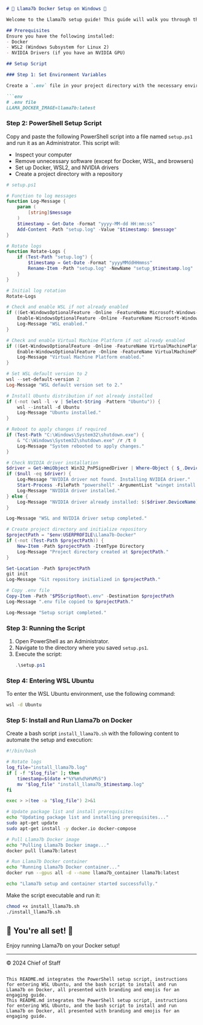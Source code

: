 ```md
# 🎉 Llama7b Docker Setup on Windows 🎉

Welcome to the Llama7b setup guide! This guide will walk you through the process of setting up a Docker environment on an old laptop or PC running Windows, tailored for running Llama7b. 

## Prerequisites
Ensure you have the following installed:
- Docker
- WSL2 (Windows Subsystem for Linux 2)
- NVIDIA Drivers (if you have an NVIDIA GPU)

## Setup Script

### Step 1: Set Environment Variables

Create a `.env` file in your project directory with the necessary environment variables:

```env
# .env file
LLAMA_DOCKER_IMAGE=llama7b:latest
```

### Step 2: PowerShell Setup Script

Copy and paste the following PowerShell script into a file named `setup.ps1` and run it as an Administrator. This script will:
- Inspect your computer
- Remove unnecessary software (except for Docker, WSL, and browsers)
- Set up Docker, WSL2, and NVIDIA drivers
- Create a project directory with a repository

```powershell
# setup.ps1

# Function to log messages
function Log-Message {
    param (
        [string]$message
    )
    $timestamp = Get-Date -Format "yyyy-MM-dd HH:mm:ss"
    Add-Content -Path "setup.log" -Value "$timestamp: $message"
}

# Rotate logs
function Rotate-Logs {
    if (Test-Path "setup.log") {
        $timestamp = Get-Date -Format "yyyyMMddHHmmss"
        Rename-Item -Path "setup.log" -NewName "setup_$timestamp.log"
    }
}

# Initial log rotation
Rotate-Logs

# Check and enable WSL if not already enabled
if ((Get-WindowsOptionalFeature -Online -FeatureName Microsoft-Windows-Subsystem-Linux).State -ne "Enabled") {
    Enable-WindowsOptionalFeature -Online -FeatureName Microsoft-Windows-Subsystem-Linux -NoRestart
    Log-Message "WSL enabled."
}

# Check and enable Virtual Machine Platform if not already enabled
if ((Get-WindowsOptionalFeature -Online -FeatureName VirtualMachinePlatform).State -ne "Enabled") {
    Enable-WindowsOptionalFeature -Online -FeatureName VirtualMachinePlatform -NoRestart
    Log-Message "Virtual Machine Platform enabled."
}

# Set WSL default version to 2
wsl --set-default-version 2
Log-Message "WSL default version set to 2."

# Install Ubuntu distribution if not already installed
if (-not (wsl -l -v | Select-String -Pattern "Ubuntu")) {
    wsl --install -d Ubuntu
    Log-Message "Ubuntu installed."
}

# Reboot to apply changes if required
if (Test-Path "C:\Windows\System32\shutdown.exe") {
    & "C:\Windows\System32\shutdown.exe" /r /t 0
    Log-Message "System rebooted to apply changes."
}

# Check NVIDIA driver installation
$driver = Get-WmiObject Win32_PnPSignedDriver | Where-Object { $_.DeviceClass -eq 'Display' -and $_.DeviceName -like '*NVIDIA*' }
if ($null -eq $driver) {
    Log-Message "NVIDIA driver not found. Installing NVIDIA driver."
    Start-Process -FilePath "powershell" -ArgumentList "winget install --id NVIDIA.NVIDIAControlPanel" -Wait
    Log-Message "NVIDIA driver installed."
} else {
    Log-Message "NVIDIA driver already installed: $($driver.DeviceName)"
}

Log-Message "WSL and NVIDIA driver setup completed."

# Create project directory and initialize repository
$projectPath = "$env:USERPROFILE\Llama7b-Docker"
if (-not (Test-Path $projectPath)) {
    New-Item -Path $projectPath -ItemType Directory
    Log-Message "Project directory created at $projectPath."
}

Set-Location -Path $projectPath
git init
Log-Message "Git repository initialized in $projectPath."

# Copy .env file
Copy-Item -Path "$PSScriptRoot\.env" -Destination $projectPath
Log-Message ".env file copied to $projectPath."

Log-Message "Setup script completed."
```

### Step 3: Running the Script

1. Open PowerShell as an Administrator.
2. Navigate to the directory where you saved `setup.ps1`.
3. Execute the script:
    ```powershell
    .\setup.ps1
    ```

### Step 4: Entering WSL Ubuntu

To enter the WSL Ubuntu environment, use the following command:
```sh
wsl -d Ubuntu
```

### Step 5: Install and Run Llama7b on Docker

Create a bash script `install_llama7b.sh` with the following content to automate the setup and execution:

```bash
#!/bin/bash

# Rotate logs
log_file="install_llama7b.log"
if [ -f "$log_file" ]; then
    timestamp=$(date +"%Y%m%d%H%M%S")
    mv "$log_file" "install_llama7b_$timestamp.log"
fi

exec > >(tee -a "$log_file") 2>&1

# Update package list and install prerequisites
echo "Updating package list and installing prerequisites..."
sudo apt-get update
sudo apt-get install -y docker.io docker-compose

# Pull Llama7b Docker image
echo "Pulling Llama7b Docker image..."
docker pull llama7b:latest

# Run Llama7b Docker container
echo "Running Llama7b Docker container..."
docker run --gpus all -d --name llama7b_container llama7b:latest

echo "Llama7b setup and container started successfully."
```

Make the script executable and run it:
```sh
chmod +x install_llama7b.sh
./install_llama7b.sh
```

## 🚀 You're all set! 🚀

Enjoy running Llama7b on your Docker setup!

---

© 2024 Chief of Staff
```

This README.md integrates the PowerShell setup script, instructions for entering WSL Ubuntu, and the bash script to install and run Llama7b on Docker, all presented with branding and emojis for an engaging guide.
This README.md integrates the PowerShell setup script, instructions for entering WSL Ubuntu, and the bash script to install and run Llama7b on Docker, all presented with branding and emojis for an engaging guide.